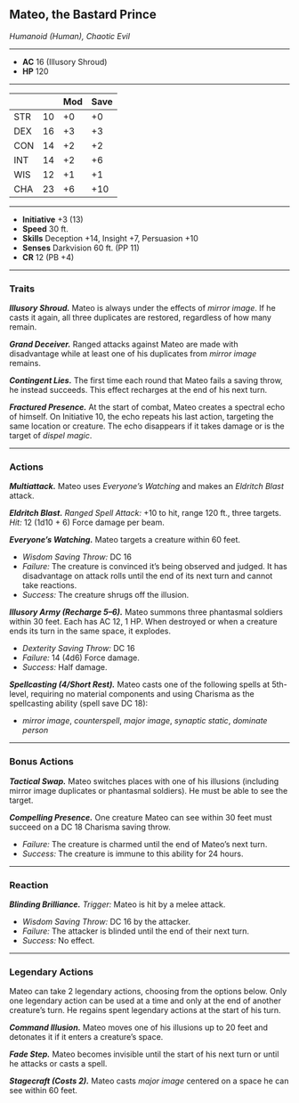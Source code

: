 ## Mateo, the Bastard Prince  
*Humanoid (Human), Chaotic Evil*  
___  
- **AC** 16 (Illusory Shroud)  
- **HP** 120  
___  
|     |    | Mod | Save |
|-----|----|-----|------|
| STR | 10 | +0  | +0   |
| DEX | 16 | +3  | +3   |
| CON | 14 | +2  | +2   |
| INT | 14 | +2  | +6   |
| WIS | 12 | +1  | +1   |
| CHA | 23 | +6  | +10  |
___  
- **Initiative** +3 (13)  
- **Speed** 30 ft.  
- **Skills** Deception +14, Insight +7, Persuasion +10  
- **Senses** Darkvision 60 ft. (PP 11)  
- **CR** 12 (PB +4)  
___  

### Traits

***Illusory Shroud.*** Mateo is always under the effects of *mirror image*. If he casts it again, all three duplicates are restored, regardless of how many remain.

***Grand Deceiver.*** Ranged attacks against Mateo are made with disadvantage while at least one of his duplicates from *mirror image* remains.

***Contingent Lies.*** The first time each round that Mateo fails a saving throw, he instead succeeds. This effect recharges at the end of his next turn.

***Fractured Presence.*** At the start of combat, Mateo creates a spectral echo of himself. On Initiative 10, the echo repeats his last action, targeting the same location or creature. The echo disappears if it takes damage or is the target of *dispel magic*.

---

### Actions

***Multiattack.*** Mateo uses *Everyone’s Watching* and makes an *Eldritch Blast* attack.

***Eldritch Blast.*** *Ranged Spell Attack:* +10 to hit, range 120 ft., three targets. *Hit:* 12 (1d10 + 6) Force damage per beam.

***Everyone’s Watching.*** Mateo targets a creature within 60 feet.  
- *Wisdom Saving Throw:* DC 16  
- *Failure:* The creature is convinced it’s being observed and judged. It has disadvantage on attack rolls until the end of its next turn and cannot take reactions.  
- *Success:* The creature shrugs off the illusion.

***Illusory Army (Recharge 5–6).*** Mateo summons three phantasmal soldiers within 30 feet. Each has AC 12, 1 HP. When destroyed or when a creature ends its turn in the same space, it explodes.  
- *Dexterity Saving Throw:* DC 16  
- *Failure:* 14 (4d6) Force damage.  
- *Success:* Half damage.

***Spellcasting (4/Short Rest).*** Mateo casts one of the following spells at 5th-level, requiring no material components and using Charisma as the spellcasting ability (spell save DC 18):  
- *mirror image*, *counterspell*, *major image*, *synaptic static*, *dominate person*

---

### Bonus Actions

***Tactical Swap.*** Mateo switches places with one of his illusions (including mirror image duplicates or phantasmal soldiers). He must be able to see the target.

***Compelling Presence.*** One creature Mateo can see within 30 feet must succeed on a DC 18 Charisma saving throw.  
- *Failure:* The creature is charmed until the end of Mateo’s next turn.  
- *Success:* The creature is immune to this ability for 24 hours.

---

### Reaction

***Blinding Brilliance.*** _Trigger:_ Mateo is hit by a melee attack.  
- *Wisdom Saving Throw:* DC 16 by the attacker.  
- *Failure:* The attacker is blinded until the end of their next turn.  
- *Success:* No effect.

---

### Legendary Actions

Mateo can take 2 legendary actions, choosing from the options below. Only one legendary action can be used at a time and only at the end of another creature’s turn. He regains spent legendary actions at the start of his turn.

***Command Illusion.*** Mateo moves one of his illusions up to 20 feet and detonates it if it enters a creature’s space.

***Fade Step.*** Mateo becomes invisible until the start of his next turn or until he attacks or casts a spell.

***Stagecraft (Costs 2).*** Mateo casts *major image* centered on a space he can see within 60 feet.
